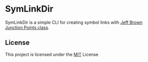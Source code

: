 # SymLinkDir

SymLinkDir is a simple CLI for creating symbol links with [Jeff Brown Junction Points class](https://www.codeproject.com/Articles/15633/Manipulating-NTFS-Junction-Points-in-NET).

## License

This project is licensed under the [MIT](LICENSE) License
